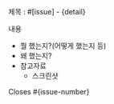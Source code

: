 제목 : #[issue] - {detail} 

내용

- 뭘 했는지?(어떻게 했는지 등)
- 왜 했는지?
- 참고자료
    - 스크린샷


Closes #{issue-number}